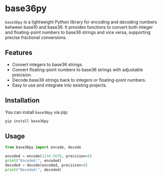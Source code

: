 # base36py

`base36py` is a lightweight Python library for encoding and decoding numbers between base10 and base36. It provides functions to convert both integer and floating-point numbers to base36 strings and vice versa, supporting precise fractional conversions.

## Features

- Convert integers to base36 strings.
- Convert floating-point numbers to base36 strings with adjustable precision.
- Decode base36 strings back to integers or floating-point numbers.
- Easy to use and integrate into existing projects.

## Installation

You can install `base36py` via pip:

```sh
pip install base36py
```

## Usage

```python
from base36py import encode, decode

encoded = encode(1234.5678, precision=8)
print("Encoded:", encoded)
decoded = decode(encoded, precision=8)
print("Decoded:", decoded)
```